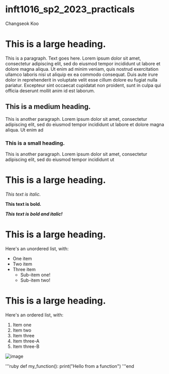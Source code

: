 # inft1016_sp2_2023_practicals

Changseok Koo

# This is a large heading. 
This is a paragraph. Text goes here. Lorem ipsum dolor sit amet, consectetur adipiscing elit, sed do eiusmod tempor incididunt ut labore et dolore magna aliqua. Ut enim ad minim veniam, quis nostrud exercitation ullamco laboris nisi ut aliquip ex ea commodo consequat. Duis aute irure dolor in reprehenderit in voluptate velit esse cillum dolore eu fugiat nulla pariatur. Excepteur sint occaecat cupidatat non proident, sunt in culpa qui officia deserunt mollit anim id est laborum.

## This is a medium heading. 

This is another paragraph. Lorem ipsum dolor sit amet, consectetur adipiscing elit, sed do eiusmod tempor incididunt ut labore et dolore magna aliqua. Ut enim ad

### This is a small heading. 

This is another paragraph. Lorem ipsum dolor sit amet, consectetur adipiscing elit, sed do eiusmod tempor incididunt ut 


# This is a large heading. 

*This text is italic.*

**This text is bold.**

***This text is bold and italic!***

# This is a large heading. 


Here's an unordered list, with:
- One item
- Two item
- Three item
  * Sub-item one!
  * Sub-item two!

# This is a large heading. 

Here's an ordered list, with:
1. Item one
2. Item two
3. Item three
4. Item three-A
5. Item three-B

![image](https://upload.wikimedia.org/wikipedia/commons/0/03/Kismet-IMG_6007-black.jpg)

'''ruby
def my_function():
  print("Hello from a function")
'''end